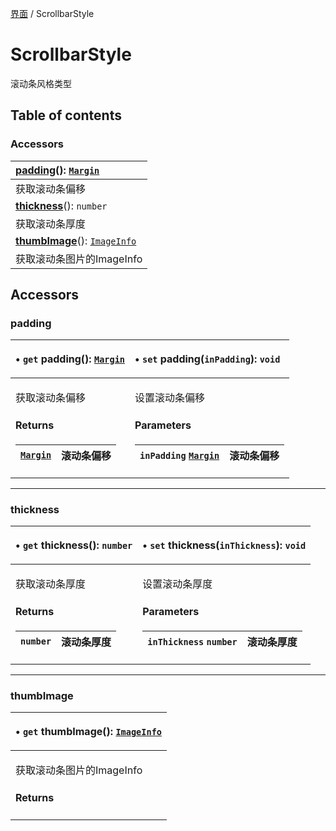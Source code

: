 [界面](../groups/界面.界面.md) / ScrollbarStyle

# ScrollbarStyle <Badge type="tip" text="Class" /> <Score text="ScrollbarStyle" />

滚动条风格类型

## Table of contents

### Accessors <Score text="Accessors" /> 
| **[padding](mw.ScrollbarStyle.md#padding)**(): [`Margin`](mw.Margin.md) <Badge type="tip" text="client" />  |
| :-----|
| 获取滚动条偏移|
| **[thickness](mw.ScrollbarStyle.md#thickness)**(): `number` <Badge type="tip" text="client" />  |
| 获取滚动条厚度|
| **[thumbImage](mw.ScrollbarStyle.md#thumbimage)**(): [`ImageInfo`](mw.ImageInfo.md) <Badge type="tip" text="client" />  |
| 获取滚动条图片的ImageInfo|

## Accessors

### padding <Score text="padding" /> 

<table class="get-set-table">
<thead><tr>
<th style="text-align: left">

• `get` **padding**(): [`Margin`](mw.Margin.md) <Badge type="tip" text="client" />

</th>
<th style="text-align: left">

• `set` **padding**(`inPadding`): `void` <Badge type="tip" text="client" />

</th>
</tr></thead>
<tbody><tr>
<td style="text-align: left">


获取滚动条偏移

#### Returns

| [`Margin`](mw.Margin.md) | 滚动条偏移 |
| :------ | :------ |


</td>
<td style="text-align: left">


设置滚动条偏移

#### Parameters

| `inPadding` [`Margin`](mw.Margin.md) | 滚动条偏移 |
| :------ | :------ |



</td>
</tr></tbody>
</table>

___

### thickness <Score text="thickness" /> 

<table class="get-set-table">
<thead><tr>
<th style="text-align: left">

• `get` **thickness**(): `number` <Badge type="tip" text="client" />

</th>
<th style="text-align: left">

• `set` **thickness**(`inThickness`): `void` <Badge type="tip" text="client" />

</th>
</tr></thead>
<tbody><tr>
<td style="text-align: left">


获取滚动条厚度

#### Returns

| `number` | 滚动条厚度 |
| :------ | :------ |


</td>
<td style="text-align: left">


设置滚动条厚度

#### Parameters

| `inThickness` `number` | 滚动条厚度 |
| :------ | :------ |



</td>
</tr></tbody>
</table>

___

### thumbImage <Score text="thumbImage" /> 

<table class="get-set-table">
<thead><tr>
<th style="text-align: left">

• `get` **thumbImage**(): [`ImageInfo`](mw.ImageInfo.md) <Badge type="tip" text="client" />

</th>
</tr></thead>
<tbody><tr>
<td style="text-align: left">


获取滚动条图片的ImageInfo

#### Returns


</td>
</tr></tbody>
</table>


